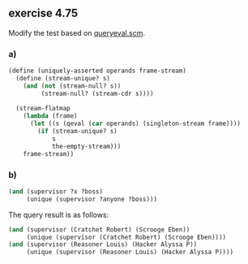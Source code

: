 ## exercise 4.75

Modify the test based on [queryeval.scm](./queryeval.scm).

### a)

``` Scheme
(define (uniquely-asserted operands frame-stream)
  (define (stream-unique? s)
    (and (not (stream-null? s))
         (stream-null? (stream-cdr s))))
  
  (stream-flatmap
    (lambda (frame)
      (let ((s (qeval (car operands) (singleton-stream frame))))
        (if (stream-unique? s)
            s
            the-empty-stream)))
    frame-stream))
``` 

### b)

``` Scheme
(and (supervisor ?x ?boss) 
     (unique (supervisor ?anyone ?boss)))
```

The query result is as follows:

``` Scheme
(and (supervisor (Cratchet Robert) (Scrooge Eben)) 
     (unique (supervisor (Cratchet Robert) (Scrooge Eben))))
(and (supervisor (Reasoner Louis) (Hacker Alyssa P)) 
     (unique (supervisor (Reasoner Louis) (Hacker Alyssa P))))
```
